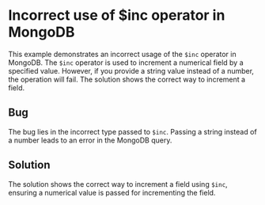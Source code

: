 # Incorrect use of $inc operator in MongoDB

This example demonstrates an incorrect usage of the `$inc` operator in MongoDB. The `$inc` operator is used to increment a numerical field by a specified value. However, if you provide a string value instead of a number, the operation will fail.  The solution shows the correct way to increment a field.

## Bug
The bug lies in the incorrect type passed to `$inc`. Passing a string instead of a number leads to an error in the MongoDB query.

## Solution
The solution shows the correct way to increment a field using `$inc`, ensuring a numerical value is passed for incrementing the field.